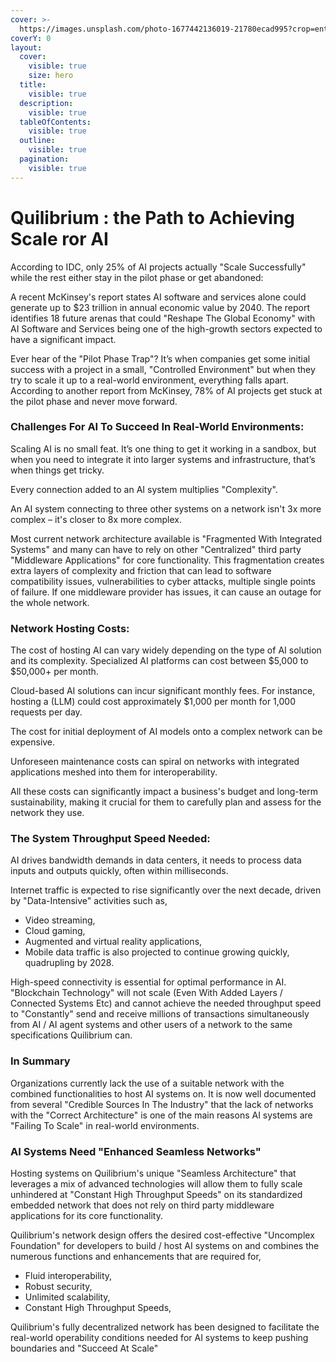 ```yaml
---
cover: >-
  https://images.unsplash.com/photo-1677442136019-21780ecad995?crop=entropy&cs=srgb&fm=jpg&ixid=M3wxOTcwMjR8MHwxfHNlYXJjaHw3fHxBSXxlbnwwfHx8fDE3NDA3NTY4OTB8MA&ixlib=rb-4.0.3&q=85
coverY: 0
layout:
  cover:
    visible: true
    size: hero
  title:
    visible: true
  description:
    visible: true
  tableOfContents:
    visible: true
  outline:
    visible: true
  pagination:
    visible: true
---
```


# Quilibrium : the Path to Achieving Scale ror AI

According to IDC, only 25% of AI projects actually "Scale Successfully" while the rest either stay in the pilot phase or get abandoned:

A recent McKinsey's report states AI software and services alone could generate up to $23 trillion in annual economic value by 2040. The report identifies 18 future arenas that could "Reshape The Global Economy" with AI Software and Services being one of the high-growth sectors expected to have a significant impact.

Ever hear of the "Pilot Phase Trap"? It’s when companies get some initial success with a project in a small, "Controlled Environment" but when they try to scale it up to a real-world environment, everything falls apart. According to another report from McKinsey, 78% of AI projects get stuck at the pilot phase and never move forward.

### Challenges For AI To Succeed In Real-World Environments:

Scaling AI is no small feat. It’s one thing to get it working in a sandbox, but when you need to integrate it into larger systems and infrastructure, that’s when things get tricky.

Every connection added to an AI system multiplies "Complexity".

An AI system connecting to three other systems on a network isn't 3x more complex – it's closer to 8x more complex.

Most current network architecture available is "Fragmented With Integrated Systems" and many can have to rely on other "Centralized" third party "Middleware Applications" for core functionality. This fragmentation creates extra layers of complexity and friction that can lead to software compatibility issues, vulnerabilities to cyber attacks, multiple single points of failure. If one middleware provider has issues, it can cause an outage for the whole network.

### Network Hosting Costs:

The cost of hosting AI can vary widely depending on the type of AI solution and its complexity. Specialized AI platforms can cost between $5,000 to $50,000+ per month.

Cloud-based AI solutions can incur significant monthly fees. For instance, hosting a (LLM) could cost approximately $1,000 per month for 1,000 requests per day.

The cost for initial deployment of AI models onto a complex network can be expensive.

Unforeseen maintenance costs can spiral on networks with integrated applications meshed into them for interoperability.

All these costs can significantly impact a business's budget and long-term sustainability, making it crucial for them to carefully plan and assess for the network they use.

### The System Throughput Speed Needed:

AI drives bandwidth demands in data centers, it needs to process data inputs and outputs quickly, often within milliseconds.

Internet traffic is expected to rise significantly over the next decade, driven by "Data-Intensive" activities such as,

* Video streaming,
* Cloud gaming,
* Augmented and virtual reality applications,
* Mobile data traffic is also projected to continue growing quickly, quadrupling by 2028.

High-speed connectivity is essential for optimal performance in AI. "Blockchain Technology" will not scale (Even With Added Layers / Connected Systems Etc) and cannot achieve the needed throughput speed to "Constantly" send and receive millions of transactions simultaneously from AI / AI agent systems and other users of a network to the same specifications Quilibrium can.

### In Summary

Organizations currently lack the use of a suitable network with the combined functionalities to host AI systems on. It is now well documented from several "Credible Sources In The Industry" that the lack of networks with the "Correct Architecture" is one of the main reasons AI systems are "Failing To Scale" in real-world environments.

### AI Systems Need "Enhanced Seamless Networks"

Hosting systems on Quilibrium's unique "Seamless Architecture" that leverages a mix of advanced technologies will allow them to fully scale unhindered at "Constant High Throughput Speeds" on its standardized embedded network that does not rely on third party middleware applications for its core functionality.

Quilibrium's network design offers the desired cost-effective "Uncomplex Foundation" for developers to build / host AI systems on and combines the numerous functions and enhancements that are required for,

* Fluid interoperability,
* Robust security,
* Unlimited scalability,
* Constant High Throughput Speeds,

Quilibrium's fully decentralized network has been designed to facilitate the real-world operability conditions needed for AI systems to keep pushing boundaries and "Succeed At Scale"
